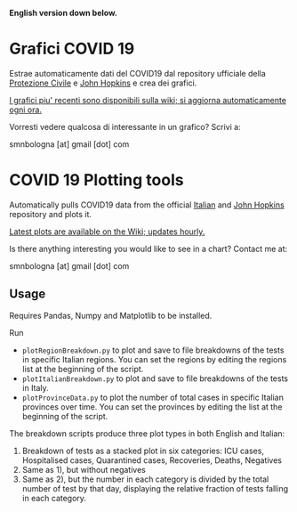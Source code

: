 **English version down below.**

# Grafici COVID 19

Estrae automaticamente dati del COVID19 dal repository ufficiale della [Protezione Civile](https://github.com/pcm-dpc/COVID-19) e [John Hopkins](https://github.com/CSSEGISandData/COVID-19/tree/master/csse_covid_19_data) e crea dei grafici.

[I grafici piu' recenti sono disponibili sulla wiki; si aggiorna automaticamente ogni ora.](https://github.com/simonecid/COVID19_Analysis/wiki)

Vorresti vedere qualcosa di interessante in un grafico? Scrivi a:

smnbologna [at] gmail [dot] com

# COVID 19 Plotting tools

Automatically pulls COVID19 data from the official [Italian](https://github.com/pcm-dpc/COVID-19) and [John Hopkins](https://github.com/CSSEGISandData/COVID-19/tree/master/csse_covid_19_data) repository and plots it.

[Latest plots are available on the Wiki; updates hourly.](https://github.com/simonecid/COVID19_Analysis/wiki)

Is there anything interesting you would like to see in a chart?
Contact me at:

smnbologna [at] gmail [dot] com


## Usage

Requires Pandas, Numpy and Matplotlib to be installed.

Run 

 * ```plotRegionBreakdown.py``` to plot and save to file breakdowns of the tests in specific Italian regions. You can set the regions by editing the regions list at the beginning of the script.
 * ```plotItalianBreakdown.py``` to plot and save to file breakdowns of the tests in Italy.
 * ```plotProvinceData.py``` to plot the number of total cases in specific Italian provinces over time. You can set the provinces by editing the list at the beginning of the script.

The breakdown scripts produce three plot types in both English and Italian:

 1) Breakdown of tests as a stacked plot in six categories: ICU cases, Hospitalised cases, Quarantined cases, Recoveries, Deaths, Negatives
 2) Same as 1), but without negatives
 3) Same as 2), but the number in each category is divided by the total number of test by that day, displaying the relative fraction of tests falling in each category.
